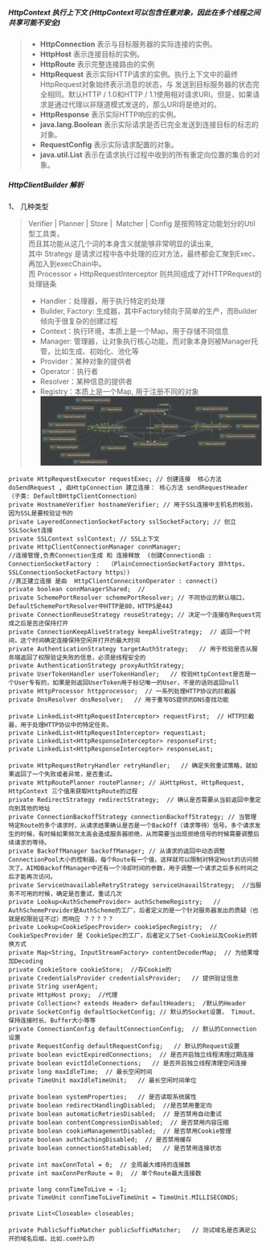 
##### HttpContext 执行上下文 (HttpContext可以包含任意对象，因此在多个线程之间共享可能不安全)
 > * **HttpConnection** 表示与目标服务器的实际连接的实例。
 > * **HttpHost** 表示连接目标的实例。
 > * **HttpRoute** 表示完整连接路由的实例
 > * **HttpRequest** 表示实际HTTP请求的实例。执行上下文中的最终HttpRequest对象始终表示消息的状态，与 发送到目标服务器的状态完全相同。默认HTTP / 1.0和HTTP / 1.1使用相对请求URI。但是，如果请求是通过代理以非隧道模式发送的，那么URI将是绝对的。  
 > * **HttpResponse** 表示实际HTTP响应的实例。
 > * **java.lang.Boolean** 表示实际请求是否已完全发送到连接目标的标志的对象。
 > * **RequestConfig** 表示实际请求配置的对象。
 > * **java.util.List<URI>** 表示在请求执行过程中收到的所有重定向位置的集合的对象。
 
##### HttpClientBuilder 解析
 1、 几种类型  
   > Verifier | Planner | Store |  Matcher | Config 是按照特定功能划分的Util型工具类，  
    而且其功能从这几个词的本身含义就能够非常明显的读出来,  
    其中 Strategy 是请求过程中各中处理的应对方法，最终都会汇聚到Exec，再加入到execChain中。   
    而 Processor + HttpRequestInterceptor 则共同组成了对HTTPRequest的处理链条
  > * Handler：处理器，用于执行特定的处理  
  > * Builder, Factory: 生成器，其中Factory倾向于简单的生产，而Builder倾向于很复杂的创建过程
  > * Context：执行环境，本质上是一个Map，用于存储不同信息
  > * Manager: 管理器，让对象执行核心功能，而对象本身则被Manager托管，比如生成、初始化、池化等
  > * Provider：某种对象的提供者
  > * Operator：执行者
  > * Resolver：某种信息的提供者
  > * Registry：本质上是一个Map, 用于注册不同的对象 
 ![配置穿起来](../../images/h1.png) 
 ```
private HttpRequestExecutor requestExec; // 创建连接  核心方法 doSendRequest , 由HttpConnection 建立连接： 核心方法 sendRequestHeader （子类: DefaultBHttpClientConnection）
private HostnameVerifier hostnameVerifier; // 用于SSL连接中主机名的校验，因为SSL是要校验证书的
private LayeredConnectionSocketFactory sslSocketFactory; // 创立SSLSocket连接
private SSLContext sslContext; // SSL上下文
private HttpClientConnectionManager connManager; 
//连接管理,负责Connection生成 和 连接释放  (创建Connection由 : ConnectionSocketFactory ：  （PlainConnectionSocketFactory 非https，SSLConnectionSocketFactory https）)
//真正建立连接 是由  HttpClientConnecitonOperator : connect()
private boolean connManagerShared;  //
private SchemePortResolver schemePortResolver; // 不同协议的默认端口，DefaultSchemePortResolver中HTTP是80，HTTPS是443
private ConnectionReuseStrategy reuseStrategy; // 决定一个连接在Request完成之后是否还保持打开
private ConnectionKeepAliveStrategy keepAliveStrategy;  // 返回一个时间，这个时间确定连接保持空闲并打开的最大时间
private AuthenticationStrategy targetAuthStrategy;   // 用于校验是否从服务端返回了权限验证失败的信息，必须是线程安全的
private AuthenticationStrategy proxyAuthStrategy;
private UserTokenHandler userTokenHandler;   // 校验HttpContext是否是一个User专有的，如果是则返回UserToken用于标记唯一的User，不是的话则返回null
private HttpProcessor httpprocessor;  // 一系列处理HTTP协议的拦截器
private DnsResolver dnsResolver;   // 用于重写OS提供的DNS查找功能

private LinkedList<HttpRequestInterceptor> requestFirst;  // HTTP拦截器，用于处理HTTP协议中的特定任务。
private LinkedList<HttpRequestInterceptor> requestLast;
private LinkedList<HttpResponseInterceptor> responseFirst;
private LinkedList<HttpResponseInterceptor> responseLast;

private HttpRequestRetryHandler retryHandler;   // 确定失败重试策略，就如果返回了一个失败或者异常，是否重试。
private HttpRoutePlanner routePlanner; // 从HttpHost, HttpRequest, HttpContext 三个值来获取HttpRoute的过程
private RedirectStrategy redirectStrategy;  // 确认是否需要从当前返回中重定向到其他的地址
private ConnectionBackoffStrategy connectionBackoffStrategy; // 当管理特定Route的多个请求时，从请求结果确认是否是一个BackOff（请求等待）信号。多个请求发生的时候，有时候如果频次太高会造成服务器拒绝，从而需要当出现拒绝信号的时候需要调整后续请求的等待。
private BackoffManager backoffManager; // 从请求的返回中动态调整ConnectionPool大小的控制器，每个Route有一个值，这样就可以限制对特定Host的访问频次了。AIMDBackoffManager中还有一个冷却时间的参数，用于调整一个请求之后多长时间之后才能再次访问。
private ServiceUnavailableRetryStrategy serviceUnavailStrategy;  //当服务不可用的时候，确定是否重试，重试几次
private Lookup<AuthSchemeProvider> authSchemeRegistry;   // AuthSchemeProvider是AuthScheme的工厂，后者定义的是一个针对服务器发出的质疑（也就是权限验证不过）而响应 ？？？？？
private Lookup<CookieSpecProvider> cookieSpecRegistry;  // CookieSpecProvider 是 CookieSpec的工厂，后者定义了Set-Cookie以及Cookie的转换方式
private Map<String, InputStreamFactory> contentDecoderMap;  // 为结果增加Decoding
private CookieStore cookieStore;  //存Cookie的
private CredentialsProvider credentialsProvider;   // 提供验证信息
private String userAgent;
private HttpHost proxy;  //代理
private Collection<? extends Header> defaultHeaders;  /默认的Header
private SocketConfig defaultSocketConfig; // 默认的Socket设置， Timout、保持连接时长、Buffer大小等等
private ConnectionConfig defaultConnectionConfig;  // 默认的Connection设置
private RequestConfig defaultRequestConfig;   // 默认的Request设置
private boolean evictExpiredConnections;  // 是否开启独立线程清理过期连接
private boolean evictIdleConnections;   // 是否开启独立线程清理空闲连接
private long maxIdleTime;  // 最长空闲时间
private TimeUnit maxIdleTimeUnit;   // 最长空闲时间单位

private boolean systemProperties;   // 是否读取系统属性
private boolean redirectHandlingDisabled;  //是否禁用重定向
private boolean automaticRetriesDisabled;  // 是否禁用自动重试
private boolean contentCompressionDisabled;  // 是否禁用内容压缩
private boolean cookieManagementDisabled;  // 是否禁用Cookie管理
private boolean authCachingDisabled;  // 是否禁用缓存
private boolean connectionStateDisabled;   // 是否禁用连接状态

private int maxConnTotal = 0;  // 全局最大维持的连接数
private int maxConnPerRoute = 0;  // 单个Route最大连接数

private long connTimeToLive = -1;
private TimeUnit connTimeToLiveTimeUnit = TimeUnit.MILLISECONDS;

private List<Closeable> closeables;

private PublicSuffixMatcher publicSuffixMatcher;   // 测试域名是否满足公开的域名后缀，比如.com什么的
```